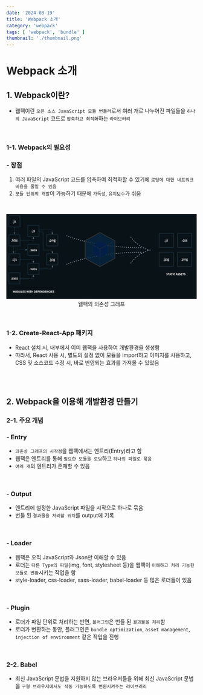 ```yaml
---
date: '2024-03-19'
title: 'Webpack 소개'
category: 'webpack'
tags: [ 'webpack', 'bundle' ]
thumbnail: './thumbnail.png'
---
```


# Webpack 소개

## 1. Webpack이란?

- 웹팩이란 `오픈 소스 JavaScript 모듈 번들러`로서 여러 개로 나누어진 파일들을 `하나의 JavaScript` 코드로 `압축하고 최적화`하는 `라이브러리`

<br/>

### 1-1. Webpack의 필요성

### - 장점

1. 여러 파일의 JavaScript 코드를 압축하여 최적화할 수 있기에 `로딩에 대한 네트워크 비용을 줄일 수 있음`
2. `모듈 단위의 개발`이 가능하기 때문에 `가독성`, `유지보수`가 쉬움

<br/>

<p align="center">
    <img src="Webpack_diagram.png" alt="Webpack_diagram"><br/>
    <span>웹팩의 의존성 그래프</span>
</p>

<br/>

### 1-2. Create-React-App 패키지

- React 설치 시, 내부에서 이미 웹팩을 사용하여 개발환경을 생성함
- 따라서, React 사용 시, 별도의 설정 없이 모듈을 import하고 이미지를 사용하고, CSS 및 소스코드 수정 시, 바로 반영되는 효과를 가져올 수 있었음

<br/>
<br/>

## 2. Webpack을 이용해 개발환경 만들기

### 2-1. 주요 개념

### - Entry

- `의존성 그래프의 시작점`을 웹팩에서는 엔트리(Entry)라고 함
- 웹팩은 엔트리를 통해 `필요한 모듈을 로딩`하고 `하나의 파일로 묶음`
- `여러 개`의 엔트리가 존재할 수 있음

<br/>

### - Output

- 엔트리에 설정한 JavaScript 파일을 시작으로 하나로 묶음
- 번들 된 `결과물을 처리할 위치`를 output에 기록

<br/>

### - Loader

- 웹팩은 오직 JavaScript와 Json만 이해할 수 있음
- 로더는 `다른 Type의 파일`(img, font, stylesheet 등)을 웹팩이 `이해하고 처리 가능한 모듈로 변환`시키는 작업을 함
- style-loader, css-loader, sass-loader, babel-loader 등 많은 로더들이 있음

<br/>

### - Plugin

- 로더가 파일 단위로 처리하는 반면, `플러그인`은 번들 된 `결과물을 처리`함
- 로더가 변환하는 동안, 플러그인은 `bundle optimization`, `asset management`, `injection of environment` 같은 작업을 진행

<br/>

### 2-2. Babel

- 최신 JavaScript 문법을 지원하지 않는 브라우저들을 위해 최신 JavaScript 문법을 `구형 브라우저에서도 작동 가능하도록 변환시켜주는 라이브러리`

[//]: # (---)

[//]: # ()

[//]: # (## Source)

[//]: # ()

[//]: # (- [<>]&#40;<>&#41;)

